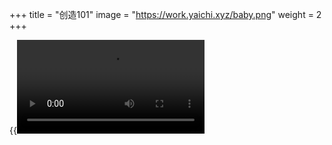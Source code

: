 +++
title = "创造101"
image = "https://work.yaichi.xyz/baby.png"
weight = 2
+++

{{<video src="https://work.yaichi.xyz/101.MP4">}}
